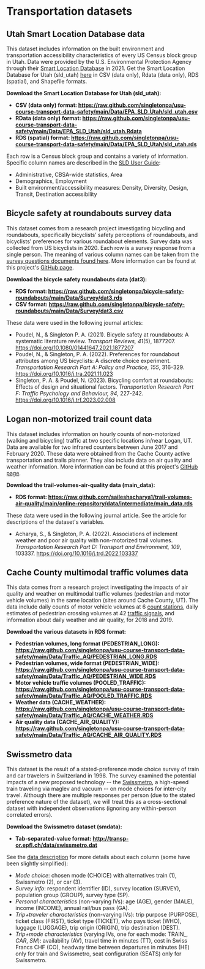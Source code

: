 # Transportation datasets

## Utah Smart Location Database data 

This dataset includes information on the built environment and transportation accessibility characteristics of every US Census block group in Utah. Data were provided by the U.S. Environmental Protection Agency through their [Smart Location Database](https://www.epa.gov/smartgrowth/smart-location-mapping#SLD) in 2021. Get the Smart Location Database for Utah (sld_utah) [here](EPA_SLD_Utah) in CSV (data only), Rdata (data only), RDS (spatial), and Shapefile formats. 

**Download the Smart Location Database for Utah (sld_utah):**
* **CSV (data only) format: https://raw.github.com/singletonpa/usu-course-transport-data-safety/main/Data/EPA_SLD_Utah/sld_utah.csv**
* **RData (data only) format: https://raw.github.com/singletonpa/usu-course-transport-data-safety/main/Data/EPA_SLD_Utah/sld_utah.Rdata**
* **RDS (spatial) format: https://raw.github.com/singletonpa/usu-course-transport-data-safety/main/Data/EPA_SLD_Utah/sld_utah.rds**

Each row is a Census block group and contains a variety of information. Specific column names are described in the [SLD User Guide](https://www.epa.gov/sites/default/files/2021-06/documents/epa_sld_3.0_technicaldocumentationuserguide_may2021.pdf): 
* Administrative, CBSA-wide statistics, Area
* Demographics, Employment
* Built environment/accessibility measures: Density, Diversity, Design, Transit, Destination accessibility

## Bicycle safety at roundabouts survey data

This dataset comes from a research project investigating bicycling and roundabouts, specifically bicyclists’ safety perceptions of roundabouts, and bicyclists’ preferences for various roundabout elements. Survey data was collected from US bicyclists in 2020. Each row is a survey response from a single person. The meaning of various column names can be taken from the [survey questions documents found here](https://github.com/singletonpa/bicycle-safety-roundabouts/tree/main/Data/Survey). More information can be found at this project's [GitHub page](https://github.com/singletonpa/bicycle-safety-roundabouts/).  

**Download the bicycle safety roundabouts data (dat3):**
* **RDS format: https://raw.github.com/singletonpa/bicycle-safety-roundabouts/main/Data/Survey/dat3.rds**
* **CSV format: https://raw.github.com/singletonpa/bicycle-safety-roundabouts/main/Data/Survey/dat3.csv**

These data were used in the following journal articles: 
* Poudel, N., & Singleton P. A. (2021). Bicycle safety at roundabouts: A systematic literature review. _Transport Reviews, 41_(5), 1877207. https://doi.org/10.1080/01441647.2021.1877207
* Poudel, N., & Singleton, P. A. (2022). Preferences for roundabout attributes among US bicyclists: A discrete choice experiment. _Transportation Research Part A: Policy and Practice, 155_, 316-329. https://doi.org/10.1016/j.tra.2021.11.023
* Singleton, P. A. & Poudel, N. (2023). Bicycling comfort at roundabouts: Effects of design and situational factors. _Transportation Research Part F: Traffic Psychology and Behaviour, 94_, 227-242. https://doi.org/10.1016/j.trf.2023.02.008

## Logan non-motorized trail count data

This dataset includes information on hourly counts of non-motorized (walking and bicycling) traffic at two specific locations in/near Logan, UT. Data are available for two infrared counters between June 2017 and February 2020. These data were obtained from the Cache County active transportation and trails planner. They also include data on air quality and weather information. More information can be found at this project's [GitHub page](https://github.com/saileshacharya1/trail-volumes-air-quality/). 

**Download the trail-volumes-air-quality data (main_data):**
* **RDS format: https://raw.github.com/saileshacharya1/trail-volumes-air-quality/main/online-repository/data/intermediate/main_data.rds**

These data were used in the following journal article. See the article for descriptions of the dataset's variables. 
* Acharya, S., & Singleton, P. A. (2022). Associations of inclement weather and poor air quality with non-motorized trail volumes. _Transportation Research Part D: Transport and Environment, 109_, 103337. https://doi.org/10.1016/j.trd.2022.103337

## Cache County multimodal traffic volumes data

This data comes from a research project investigating the impacts of air quality and weather on multimodal traffic volumes (pedestrian and motor vehicle volumes) in the same location (sites around Cache County, UT). The data include daily counts of motor vehicle volumes at 6 [count stations](https://www.arcgis.com/home/item.html?id=d8d3476ad6c946499c9823ae6bf2c4c2), daily estimates of pedestrian crossing volumes at 42 [traffic signals](https://udottraffic.utah.gov/atspm/), and information about daily weather and air quality, for 2018 and 2019. 

**Download the various datasets in RDS format:**
* **Pedestrian volumes, long format (PEDESTRIAN_LONG): https://raw.github.com/singletonpa/usu-course-transport-data-safety/main/Data/Traffic_AQ/PEDESTRIAN_LONG.RDS**
* **Pedestrian volumes, wide format (PEDESTRIAN_WIDE): https://raw.github.com/singletonpa/usu-course-transport-data-safety/main/Data/Traffic_AQ/PEDESTRIAN_WIDE.RDS**
* **Motor vehicle traffic volumes (POOLED_TRAFFIC): https://raw.github.com/singletonpa/usu-course-transport-data-safety/main/Data/Traffic_AQ/POOLED_TRAFFIC.RDS**
* **Weather data (CACHE_WEATHER): https://raw.github.com/singletonpa/usu-course-transport-data-safety/main/Data/Traffic_AQ/CACHE_WEATHER.RDS**
* **Air quality data (CACHE_AIR_QUALITY): https://raw.github.com/singletonpa/usu-course-transport-data-safety/main/Data/Traffic_AQ/CACHE_AIR_QUALITY.RDS**

## Swissmetro data

This dataset is the result of a stated-preference mode choice survey of train and car travelers in Switzerland in 1998. The survey examined the potential impacts of a new proposed technology -- the [Swissmetro](https://en.wikipedia.org/wiki/Swissmetro), a high-speed train traveling via maglev and vacuum -- on mode choices for inter-city travel. Although there are multiple responses per person (due to the stated preference nature of the dataset), we will treat this as a cross-sectional dataset with independent observations (ignoring any within-person correlated errors).

**Download the Swissmetro dataset (smdata):**
* **Tab-separated-value format: http://transp-or.epfl.ch/data/swissmetro.dat**

See the [data description](https://transp-or.epfl.ch/documents/technicalReports/CS_SwissmetroDescription.pdf) for more details about each column (some have been slightly simplified):

* *Mode choice*: chosen mode (CHOICE) with alternatives train (1), Swissmetro (2), or car (3).
* *Survey info*: respondent identifier (ID), survey location (SURVEY), population group (GROUP), survey type (SP).
* *Personal characteristics* (non-varying IVs): age (AGE), gender (MALE), income (INCOME), annual rail/bus pass (GA).
* *Trip+traveler characteristics* (non-varying IVs): trip purpose (PURPOSE), ticket class (FIRST), ticket type (TICKET), who pays ticket (WHO), luggage (LUGGAGE), trip origin (ORIGIN), trip destination (DEST).
* *Trip+mode characteristics* (varying IVs, one for each mode: TRAIN_, _CAR_, _SM_): availability (AV), travel time in minutes (TT), cost in Swiss Francs CHF (CO), headway time between departures in minutes (HE) only for train and Swissmetro, seat configuration (SEATS) only for Swissmetro.
